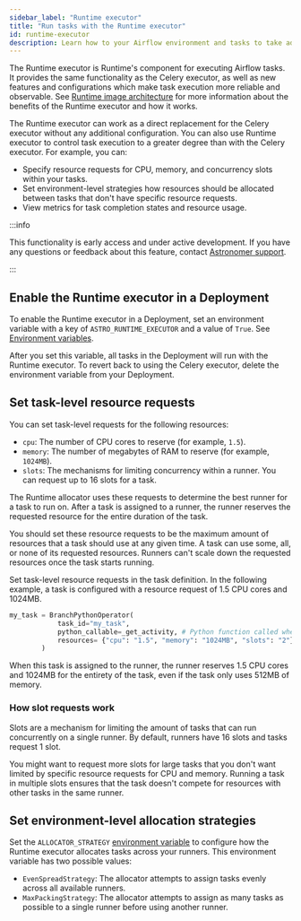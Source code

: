 ```yaml
---
sidebar_label: "Runtime executor"
title: "Run tasks with the Runtime executor"
id: runtime-executor
description: Learn how to your Airflow environment and tasks to take advantage of the Runtime executor, available exclusively in Astro Runtime.
---
```


The Runtime executor is Runtime's component for executing Airflow tasks. It provides the same functionality as the Celery executor, as well as new features and configurations which make task execution more reliable and observable. See [Runtime image architecture](runtime-architecture.md#runtime-executor) for more information about the benefits of the Runtime executor and how it works.

The Runtime executor can work as a direct replacement for the Celery executor without any additional configuration. You can also use Runtime executor to control task execution to a greater degree than with the Celery executor. For example, you can:

- Specify resource requests for CPU, memory, and concurrency slots within your tasks.
- Set environment-level strategies how resources should be allocated between tasks that don't have specific resource requests.
- View metrics for task completion states and resource usage.

:::info

This functionality is early access and under active development. If you have any questions or feedback about this feature, contact [Astronomer support](https://support.astronomer.io/).

:::

## Enable the Runtime executor in a Deployment

To enable the Runtime executor in a Deployment, set an environment variable with a key of `ASTRO_RUNTIME_EXECUTOR` and a value of `True`. See [Environment variables](environment-variables.md).

After you set this variable, all tasks in the Deployment will run with the Runtime executor. To revert back to using the Celery executor, delete the environment variable from your Deployment. 

## Set task-level resource requests

You can set task-level requests for the following resources:

- `cpu`: The number of CPU cores to reserve (for example, `1.5`).
- `memory`: The number of megabytes of RAM to reserve (for example, `1024MB`).
- `slots`: The mechanisms for limiting concurrency within a runner. You can request up to 16 slots for a task.

The Runtime allocator uses these requests to determine the best runner for a task to run on. After a task is assigned to a runner, the runner reserves the requested resource for the entire duration of the task. 

You should set these resource requests to be the maximum amount of resources that a task should use at any given time. A task can use some, all, or none of its requested resources. Runners can't scale down the requested resources once the task starts running.

Set task-level resource requests in the task definition. In the following example, a task is configured with a resource request of 1.5 CPU cores and 1024MB.

```python
my_task = BranchPythonOperator(
            task_id="my_task",
            python_callable=_get_activity, # Python function called when task executes
            resources= {"cpu": "1.5", "memory": "1024MB", "slots": "2"},
        )

```

When this task is assigned to the runner, the runner reserves 1.5 CPU cores and 1024MB for the entirety of the task, even if the task only uses 512MB of memory.

### How slot requests work

Slots are a mechanism for limiting the amount of tasks that can run concurrently on a single runner. By default, runners have 16 slots and tasks request 1 slot.

You might want to request more slots for large tasks that you don't want limited by specific resource requests for CPU and memory. Running a task in multiple slots ensures that the task doesn't compete for resources with other tasks in the same runner.

## Set environment-level allocation strategies

Set the `ALLOCATOR_STRATEGY` [environment variable](environment-variables.md) to configure how the Runtime executor allocates tasks across your runners. This environment variable has two possible values:

- `EvenSpreadStrategy`: The allocator attempts to assign tasks evenly across all available runners.
- `MaxPackingStrategy`: The allocator attempts to assign as many tasks as possible to a single runner before using another runner.
